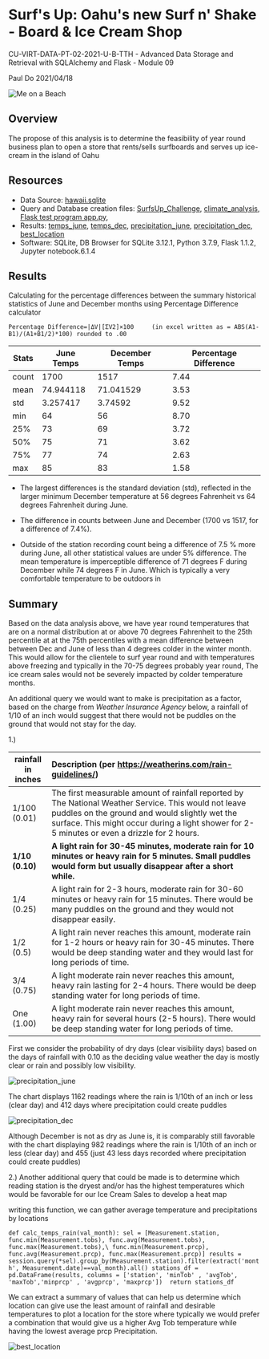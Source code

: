 # Surf's Up: Oahu's new Surf n' Shake - Board & Ice Cream Shop 
CU-VIRT-DATA-PT-02-2021-U-B-TTH - Advanced Data Storage and Retrieval with SQLAlchemy and Flask - Module 09

Paul Do 2021/04/18

![Me on a Beach](Resources/11390024_10152843880072117_2390196098379149836_n.png)



## Overview

The propose of this analysis is to determine the feasibility of year round business plan to open a store that rents/sells surfboards and serves up ice-cream in the island of Oahu 

## Resources

- Data Source:   [hawaii.sqlite](hawaii.sqlite)
- Query and Database creation files: [SurfsUp_Challenge](SurfsUp_Challenge.ipyfd), [climate_analysis](climate_analysis.ipynb), [Flask test program app.py](app.py),
- Results: [temps_june](Resources/temps_june.png), [temps_dec](Resources/temps_dec.png), [precipitation_june](Resources/precipitation_june.png), [precipitation_dec](Resources/precipitation_dec.png), [best_location](Resources/best_location.PNG)
- Software: SQLite, DB Browser for SQLite 3.12.1, Python 3.7.9, Flask 1.1.2, Jupyter notebook.6.1.4

## Results
Calculating for the percentage differences between the summary historical statistics of June and December months using Percentage Difference calculator

```
Percentage Difference=|ΔV|[ΣV2]×100     (in excel written as = ABS(A1-B1)/(A1+B1/2)*100) rounded to .00
```


| Stats | June Temps | December Temps | Percentage Difference  |
| ----- | ---------- | -------------- | ---------------------- |
| count | 1700       | 1517           | 7.44                   |
| mean  | 74.944118  | 71.041529      | 3.53                   |
| std   | 3.257417   | 3.74592        | 9.52                   |
| min   | 64         | 56             | 8.70                   |
| 25%   | 73         | 69             | 3.72                   |
| 50%   | 75         | 71             | 3.62                   |
| 75%   | 77         | 74             | 2.63                   |
| max   | 85         | 83             | 1.58                   |

- The largest differences is the standard deviation (std), reflected in the larger minimum December temperature at 56 degrees Fahrenheit vs 64 degrees Fahrenheit during June.

- The difference in counts between June and December (1700 vs 1517, for a difference of 7.4%).

- Outside of the station recording count being a difference of 7.5 % more during June, all other statistical values are under 5% difference. The mean temperature is imperceptible difference of 71 degrees F during December while 74 degrees F in June. Which is typically a very comfortable temperature to be outdoors in

## Summary

Based on the data analysis above, we have year round temperatures that are on a normal distribution at or above 70 degrees Fahrenheit to the 25th percentile at at the 75th percentiles with a mean difference between between Dec and June of less than 4 degrees colder in the winter month. This would allow for the clientele to surf year round and with temperatures above freezing and typically in the 70-75 degrees probably year round, The ice cream sales would not be severely impacted by colder temperature months. 

An additional query we would want to make is precipitation as a factor, based on the charge from *Weather Insurance Agency* below, a rainfall of 1/10 of an inch would suggest that there would not be puddles on the ground that would not stay for the day.

1.)

| rainfall in inches | Description (per https://weatherins.com/rain-guidelines/)    |
| ------------------ | :----------------------------------------------------------- |
| 1/100 (0.01)       | The first measurable amount of rainfall reported by The National Weather Service. This would not leave puddles on the ground and would slightly wet the surface. This might occur during a light shower for 2-5 minutes or even a drizzle for 2 hours. |
| **1/10 (0.10)**    | **A light rain for 30-45 minutes, moderate rain for 10 minutes or heavy rain for 5 minutes. Small puddles would form but usually disappear after a short while.** |
| 1/4 (0.25)         | A light rain for 2-3 hours, moderate rain for 30-60 minutes or heavy rain for 15 minutes. There would be many puddles on the ground and they would not disappear easily. |
| 1/2 (0.5)          | A light rain never reaches this amount, moderate rain for 1-2 hours or heavy rain for 30-45 minutes. There would be deep standing water and they would last for long periods of time. |
| 3/4 (0.75)         | A light moderate rain never reaches this amount, heavy rain lasting for 2-4 hours. There would be deep standing water for long periods of time. |
| One (1.00)         | A light moderate rain never reaches this amount, heavy rain for several hours (2-5 hours). There would be deep standing water for long periods of time. |

First we consider the probability of dry days (clear visibility days) based on the days of rainfall with 0.10 as the deciding value weather the day is mostly clear or rain and possibly low visibility.

![precipitation_june](Resources/precipitation_june.png)

The chart displays 1162 readings where the rain is 1/10th of an inch or less (clear day) and 412 days where precipitation could create puddles

![precipitation_dec](Resources/precipitation_dec.png)

Although December is not as dry as June is, it is comparably still favorable with the chart displaying 982 readings where the rain is 1/10th of an inch or less (clear day) and 455 (just 43 less days recorded where precipitation could create puddles)



2.) Another additional query that could be made is to determine which reading station is the dryest and/or has the highest temperatures which would be favorable for our Ice Cream Sales to develop a heat map

writing this function, we can gather average temperature and precipitations by locations

`
def calc_temps_rain(val_month):
    sel = [Measurement.station, func.min(Measurement.tobs), func.avg(Measurement.tobs), func.max(Measurement.tobs),\
           func.min(Measurement.prcp), func.avg(Measurement.prcp), func.max(Measurement.prcp)]
    results = session.query(*sel).group_by(Measurement.station).filter(extract('month', Measurement.date)==val_month).all()
    stations_df = pd.DataFrame(results, columns = ['station', 'minTob' , 'avgTob', 'maxTob','minprcp' , 'avgprcp', 'maxprcp']) 
    return stations_df
`

We can extract a summary of values that can help us determine which location can give use the least amount of rainfall and desirable temperatures to plot a location for the store where typically we would prefer a combination that would give us a higher Avg Tob temperature while having the lowest average prcp Precipitation.

![best_location](Resources/best_location.PNG)



